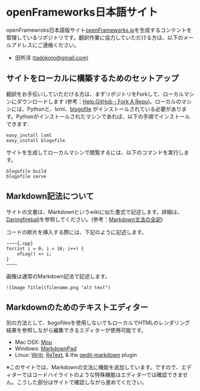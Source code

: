 # openFrameworks日本語サイト

openFramewroks日本語版サイト[openFrameworks.jp](http://openframeworks.jp/)を生成するコンテントを管理しているリポジトリです。翻訳作業に協力していただける方は、以下のメールアドレスにご連絡ください。

* 田所淳 ([tadokoro@gmail.com](tadokoro@gmail.com))

## サイトをローカルに構築するためのセットアップ

翻訳をお手伝いしていただける方は、まずリポジトリをForkして、ローカルマシンにダウンロードします (参考：[Help.GitHub - Fork A Repo](http://help.github.com/fork-a-repo/))。ローカルのマシンには、Pythonと、lxml、[blogofile](http://blogofile.com/) がインストールされている必要があります。Pythonがインストールされたマシンであれば、以下の手順でインストールできます:
	easy_install lxml	easy_install blogofileサイトを生成してローカルマシンで閲覧するには、以下のコマンドを実行します。	blogofile build	blogofile serve## Markdown記法についてサイトの文書は、Markdownというwikiに似た書式で記述します。詳細は、[Daringfireball](http://daringfireball.net/projects/markdown/)を参照してください。(参考：[Markdown文法の全訳](http://blog.2310.net/archives/6))コードの断片を挿入する際には、下記のように記述します。	~~~~{.cpp}	for(int i = 0; i < 16; i++) {		ofLog() << i;	}	~~~~画像は通常のMarkdown記法で記述します。	![Image Title](filename.png "alt text")## Markdownのためのテキストエディター別の方法として、bogofilesを使用しないでもローカルでHTMLのレンダリング結果を参照しながら編集できるエディターが使用可能です。* Mac OSX: [Mou](http://mouapp.com/)* Windows: [MarkdownPad](http://www.markdownpad.com/)* Linux: [Writr](http://antrix.net/pages/writr-markdown/), [ReText](http://sourceforge.net/p/retext/home/ReText/), & the [gedit-markdown](http://www.jpfleury.net/en/software/gedit-markdown.php) plugin※このサイトでは、Markdownの文法に機能を追加しています。ですので、エディターではコードハイライトのような特殊機能はエディターでは確認できません。こうした部分はサイトで確認しながら進めてください。